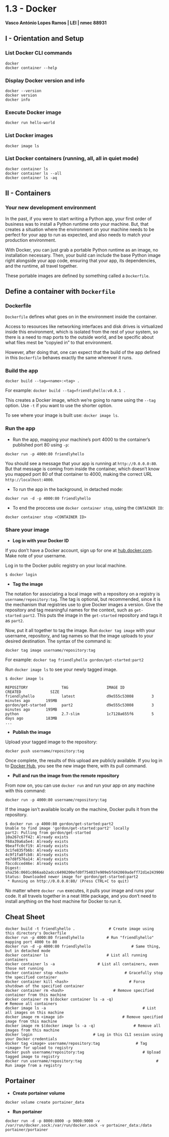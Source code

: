 ﻿# 1.3 - Docker

**Vasco António Lopes Ramos | LEI | nmec 88931**

## I - Orientation and Setup

### List Docker CLI commands
```
docker
docker container --help
```

### Display Docker version and info
```
docker --version
docker version
docker info
```

### Execute Docker image
```
docker run hello-world
```

### List Docker images
```
docker image ls
```

### List Docker containers (running, all, all in quiet mode)
```
docker container ls
docker container ls --all
docker container ls -aq
```


## II - Containers

### Your new development environment

In the past, if you were to start writing a Python app, your first order of business was to install a Python runtime onto your machine. But, that creates a situation where the environment on your machine needs to be perfect for your app to run as expected, and also needs to match your production environment.

With Docker, you can just grab a portable Python runtime as an image, no installation necessary. Then, your build can include the base Python image right alongside your app code, ensuring that your app, its dependencies, and the runtime, all travel together.

These portable images are defined by something called a `Dockerfile`.

## Define a container with  `Dockerfile`

### Dockerfile

`Dockerfile` defines what goes on in the environment inside the container. 

Access to resources like networking interfaces and disk drives is virtualized inside this environment, which is isolated from the rest of your system, so there is a need to map ports to the outside world, and be specific about what files mest be “copyied in” to that environment.

However, after doing that, one can expect that the build of  the app defined in this `Dockerfile` behaves exactly the same wherever it runs.

### Build the app
```
docker build --tag=<name>:<tag> .
```
For example: `docker build --tag=friendlyhello:v0.0.1 .`

This creates a Docker image, which we’re going to name using the `--tag` option. Use `-t` if you want to use the shorter option.

To see where your image is built use: `docker image ls`.

### Run the app

- Run the app, mapping your machine’s port 4000 to the container’s published port 80 using `-p`:
```
docker run -p 4000:80 friendlyhello
```
You should see a message that your app is running at `http://0.0.0.0:80`. But that message is coming from inside the container, which doesn’t know you mapped port 80 of that container to 4000, making the correct URL `http://localhost:4000`.

- To run the app in the background, in detached mode:
```
docker run -d -p 4000:80 friendlyhello
```

 - To end the proccess  use `docker container stop`, using the `CONTAINER ID`:
```
docker container stop <CONTAINER ID>
```

### Share your image

- **Log in with your Docker ID**

If you don’t have a Docker account, sign up for one at [hub.docker.com](https://hub.docker.com). Make note of your username.

Log in to the Docker public registry on your local machine.
```
$ docker login
```

- **Tag the image**

The notation for associating a local image with a repository on a registry is `username/repository:tag`.
The tag is optional, but recommended, since it is the mechanism that registries use to give Docker images a version. Give the repository and tag meaningful names for the context, such as `get-started:part2`. This puts the image in the `get-started` repository and tags it as `part2`.

Now, put it all together to tag the image. Run `docker tag image` with your username, repository, and tag names so that the image uploads to your desired destination. The syntax of the command is:
```
docker tag image username/repository:tag
```
For example: `docker tag friendlyhello gordon/get-started:part2`

Run `docker image ls` to see your newly tagged image.
```
$ docker image ls

REPOSITORY               TAG                 IMAGE ID            CREATED             SIZE
friendlyhello            latest              d9e555c53008        3 minutes ago       195MB
gordon/get-started       part2               d9e555c53008        3 minutes ago       195MB
python                   2.7-slim            1c7128a655f6        5 days ago          183MB
...
```

- **Publish the image**

Upload your tagged image to the repository:

```
docker push username/repository:tag
```

Once complete, the results of this upload are publicly available. If you log in to [Docker Hub](https://hub.docker.com/), you see the new image there, with its pull command.

- **Pull and run the image from the remote repository**

From now on, you can use `docker run` and run your app on any machine with this command:
```
docker run -p 4000:80 username/repository:tag
```
If the image isn’t available locally on the machine, Docker pulls it from the repository.
```
$ docker run -p 4000:80 gordon/get-started:part2
Unable to find image 'gordon/get-started:part2' locally
part2: Pulling from gordon/get-started
10a267c67f42: Already exists
f68a39a6a5e4: Already exists
9beaffc0cf19: Already exists
3c1fe835fb6b: Already exists
4c9f1fa8fcb8: Already exists
ee7d8f576a14: Already exists
fbccdcced46e: Already exists
Digest: sha256:0601c866aab2adcc6498200efd0f754037e909e5fd42069adeff72d1e2439068
Status: Downloaded newer image for gordon/get-started:part2
 * Running on http://0.0.0.0:80/ (Press CTRL+C to quit)
```
No matter where `docker run` executes, it pulls your image and runs your code. It all travels together in a neat little package, and you don’t need to install anything on the host machine for Docker to run it.


## Cheat Sheet

```
docker build -t friendlyhello .			      # Create image using this directory's Dockerfile
docker run -p 4000:80 friendlyhello			 # Run "friendlyhello" mapping port 4000 to 80
docker run -d -p 4000:80 friendlyhello				    # Same thing, but in detached mode
docker container ls							 # List all running containers
docker container ls -a					 # List all containers, even those not running
docker container stop <hash>           			     # Gracefully stop the specified container
docker container kill <hash>        	      		   # Force shutdown of the specified container
docker container rm <hash>        		        # Remove specified container from this machine
docker container rm $(docker container ls -a -q)         	    	       # Remove all containers
docker image ls -a                             			     # List all images on this machine
docker image rm <image id>            			    # Remove specified image from this machine
docker image rm $(docker image ls -a -q)   		         # Remove all images from this machine
docker login             		       # Log in this CLI session using your Docker credentials
docker tag <image> username/repository:tag  			  # Tag <image> for upload to registry
docker push username/repository:tag            			     # Upload tagged image to registry
docker run username/repository:tag                   			   # Run image from a registry
```

## Portainer

- **Create portainer volume**
 ```
docker volume create portainer_data
```
- **Run portainer**
```
docker run -d -p 8000:8000 -p 9000:9000 -v /var/run/docker.sock:/var/run/docker.sock -v portainer_data:/data portainer/portainer
```



